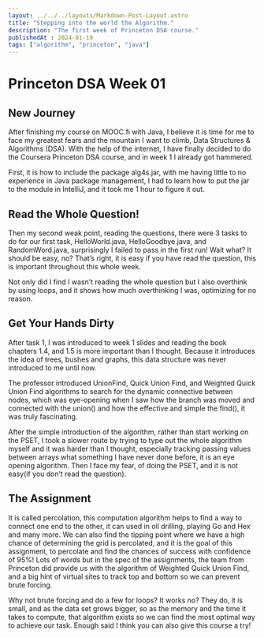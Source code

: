 ```yaml
---
layout: ../../../layouts/Markdown-Post-Layout.astro
title: "Stepping into the world the Algorithm."
description: "The first week of Princeton DSA course."
publishedAt : 2024-01-19
tags: ["algorithm", "princeton", "java"]
---
```


# Princeton DSA Week 01 

## New Journey
After finishing my course on MOOC.fi with Java, I believe it is time for me to face my greatest fears and the mountain I want to climb, Data Structures & Algorithms (DSA). With the help of the internet, I have finally decided to do the Coursera Princeton DSA course, and in week 1 I already got hammered.

First, it is how to include the package alg4s.jar, with me having little to no experience in Java package management, I had to learn how to put the jar to the module in IntelliJ, and it took me 1 hour to figure it out. 

## Read the Whole Question!
Then my second weak point, reading the questions, there were 3 tasks to do for our first task, HelloWorld.java, HelloGoodbye.java, and RandomWord.java, surprisingly I failed to pass in the first run! Wait what? It should be easy, no? That’s right, it is easy if you have read the question, this is important throughout this whole week.

Not only did I find I wasn’t reading the whole question but I also overthink by using loops, and it shows how much overthinking I was, optimizing for no reason.

## Get Your Hands Dirty
After task 1, I was introduced to week 1 slides and reading the book chapters 1.4, and 1.5 is more important than I thought. Because it introduces the idea of trees, bushes and graphs, this data structure was never introduced to me until now.

The professor introduced UnionFind, Quick Union Find, and Weighted Quick Union Find algorithms to search for the dynamic connective between nodes, which was eye-opening when I saw how the branch was moved and connected with the union() and how the effective and simple the find(), it was truly fascinating.

After the simple introduction of the algorithm, rather than start working on the PSET, I took a slower route by trying to type out the whole algorithm myself and it was harder than I thought, especially tracking passing values between arrays what something I have never done before, it is an eye opening algorithm. Then I face my fear, of doing the PSET, and it is not easy(if you don’t read the question).

## The Assignment
It is called percolation, this computation algorithm helps to find a way to connect one end to the other, it can used in oil drilling, playing Go and Hex and many more. We can also find the tipping point where we have a high chance of determining the grid is percolated, and it is the goal of this assignment, to percolate and find the chances of success with confidence of 95%! Lots of words but in the spec of the assignments, the team from Princeton did provide us with the algorithm of Weighted Quick Union Find, and a big hint of virtual sites to track top and bottom so we can prevent brute forcing.

Why not brute forcing and do a few for loops? It works no? They do, it is small, and as the data set grows bigger, so as the memory and the time it takes to compute, that algorithm exists so we can find the most optimal way to achieve our task. Enough said I think you can also give this course a try!
